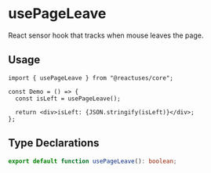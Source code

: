 # usePageLeave

React sensor hook that tracks when mouse leaves the page.

## Usage

```tsx
import { usePageLeave } from "@reactuses/core";

const Demo = () => {
  const isLeft = usePageLeave();

  return <div>isLeft: {JSON.stringify(isLeft)}</div>;
};
```

## Type Declarations

```ts
export default function usePageLeave(): boolean;
```
